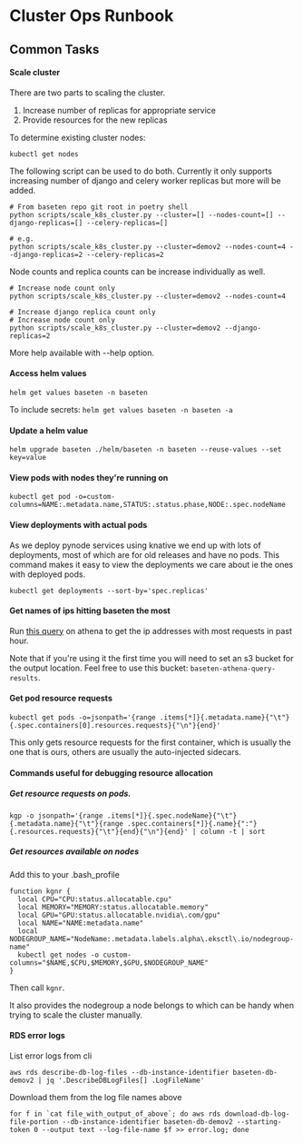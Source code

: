 # Cluster Ops Runbook

## Common Tasks
#### Scale cluster
There are two parts to scaling the cluster.
1. Increase number of replicas for appropriate service
2. Provide resources for the new replicas

To determine existing cluster nodes:
```
kubectl get nodes
```

The following script can be used to do both. Currently it only supports increasing number of django and celery worker replicas but more will be added.
```
# From baseten repo git root in poetry shell
python scripts/scale_k8s_cluster.py --cluster=[] --nodes-count=[] --django-replicas=[] --celery-replicas=[]

# e.g.
python scripts/scale_k8s_cluster.py --cluster=demov2 --nodes-count=4 --django-replicas=2 --celery-replicas=2
```
Node counts and replica counts can be increase individually as well.
```
# Increase node count only
python scripts/scale_k8s_cluster.py --cluster=demov2 --nodes-count=4

# Increase django replica count only
# Increase node count only
python scripts/scale_k8s_cluster.py --cluster=demov2 --django-replicas=2
```
More help available with --help option.

#### Access helm values
```helm get values baseten -n baseten```

To include secrets:
```helm get values baseten -n baseten -a```

#### Update a helm value
```
helm upgrade baseten ./helm/baseten -n baseten --reuse-values --set key=value
```

#### View pods with nodes they're running on
`kubectl get pod -o=custom-columns=NAME:.metadata.name,STATUS:.status.phase,NODE:.spec.nodeName`

#### View deployments with actual pods
As we deploy pynode services using knative we end up with lots of deployments, most of which are for old releases and have no pods. This command makes it easy to view the deployments we care about ie the ones with deployed pods.

```kubectl get deployments --sort-by='spec.replicas'```

#### Get names of ips hitting baseten the most
Run [this query](https://us-west-2.console.aws.amazon.com/athena/home?force&region=us-west-2#query/history/86630eef-3b70-464c-9753-508f4c1ada32) on athena to get the ip addresses with most requests in past hour.

Note that if you're using it the first time you will need to set an s3 bucket for the output location. Feel free to use this bucket:
`baseten-athena-query-results`.

#### Get pod resource requests
```
kubectl get pods -o=jsonpath='{range .items[*]}{.metadata.name}{"\t"}{.spec.containers[0].resources.requests}{"\n"}{end}'
```
This only gets resource requests for the first container, which is usually the one that is ours, others are usually the auto-injected sidecars.

#### Commands useful for debugging resource allocation
##### Get resource requests on pods.
```
kgp -o jsonpath='{range .items[*]}{.spec.nodeName}{"\t"}{.metadata.name}{"\t"}{range .spec.containers[*]}{.name}{":"}{.resources.requests}{"\t"}{end}{"\n"}{end}' | column -t | sort
```
##### Get resources available on nodes
Add this to your .bash_profile
```
function kgnr {
  local CPU="CPU:status.allocatable.cpu"
  local MEMORY="MEMORY:status.allocatable.memory"
  local GPU="GPU:status.allocatable.nvidia\.com/gpu"
  local NAME="NAME:metadata.name"
  local NODEGROUP_NAME="NodeName:.metadata.labels.alpha\.eksctl\.io/nodegroup-name"
  kubectl get nodes -o custom-columns="$NAME,$CPU,$MEMORY,$GPU,$NODEGROUP_NAME"
}
```
Then call `kgnr`.

It also provides the nodegroup a node belongs to which can be handy when trying to scale the cluster manually.

#### RDS error logs

List error logs from cli
```
aws rds describe-db-log-files --db-instance-identifier baseten-db-demov2 | jq '.DescribeDBLogFiles[] .LogFileName'
```

Download them from the log file names above
```
for f in `cat file_with_output_of_above`; do aws rds download-db-log-file-portion --db-instance-identifier baseten-db-demov2 --starting-token 0 --output text --log-file-name $f >> error.log; done
```

